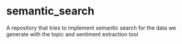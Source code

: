# semantic_search
A repository that tries to implement semantic search for the data we generate with the topic and sentiment extraction tool
